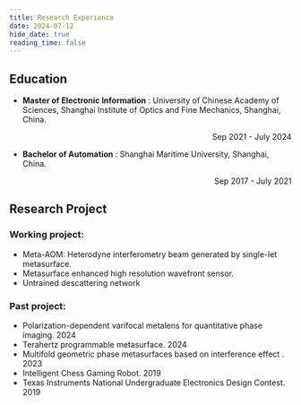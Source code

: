 ```yaml
---
title: Research Experience
date: 2024-07-12
hide_date: true
reading_time: false
---
```


## Education

+ **Master of Electronic Information** : University of Chinese Academy of Sciences, Shanghai Institute of Optics and Fine Mechanics, Shanghai, China. 

  <p align="right">Sep 2021 - July 2024</p>

+ **Bachelor of Automation** : Shanghai Maritime University, Shanghai, China.

<p align="right">Sep 2017 - July 2021</p>

## Research Project

### Working project:

+ Meta-AOM: Heterodyne interferometry beam generated by single-let metasurface.
+ Metasurface enhanced high resolution wavefront sensor.
+ Untrained descattering network

### Past project:

+ Polarization-dependent varifocal metalens for quantitative phase imaging.  2024
+ Terahertz programmable metasurface. 2024
+ Multifold geometric phase metasurfaces based on interference effect . 2023
+ Intelligent Chess Gaming Robot. 2019
+ Texas Instruments National Undergraduate Electronics Design Contest. 2019
